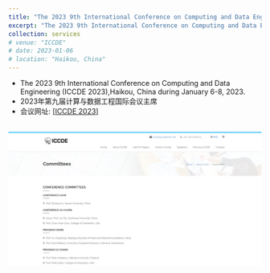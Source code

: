 ```yaml
---
title: "The 2023 9th International Conference on Computing and Data Engineering (ICCDE 2023)国际计算机与数据工程大会主席"
excerpt: "The 2023 9th International Conference on Computing and Data Engineering (ICCDE 2023),Haikou, China during January 6-8, 2023.<br/><img src='/images/ICCDE.jpg'>"
collection: services
# venue: "ICCDE"
# date: 2023-01-06
# location: "Haikou, China"
---
```

* The 2023 9th International Conference on Computing and Data Engineering (ICCDE 2023),Haikou, China during January 6-8, 2023.
* 2023年第九届计算与数据工程国际会议主席
* 会议网址: <a href= "http://iccde.org/index.html">[ICCDE 2023]
</a>
<br>
<img src='/images/services/ICCDE.jpg'>